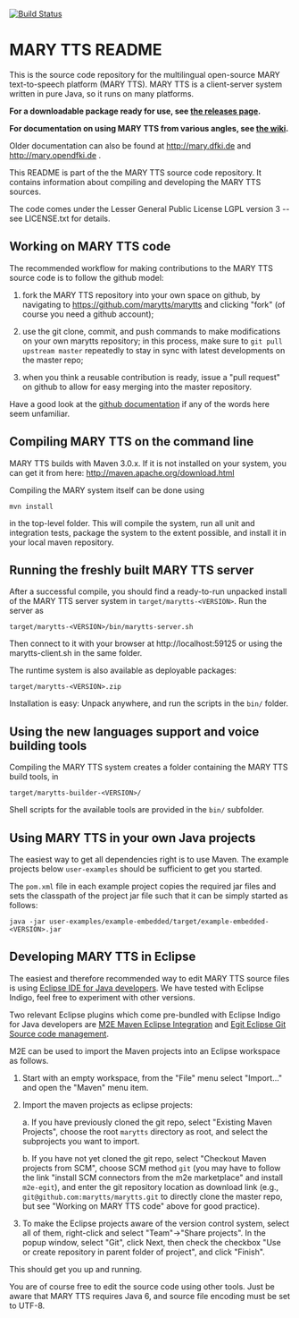 [![Build Status](https://travis-ci.org/mozilla/marytts.svg?branch=master)](https://travis-ci.org/mozilla/marytts)

MARY TTS README
===============

This is the source code repository for the multilingual open-source MARY
text-to-speech platform (MARY TTS).  MARY TTS is a client-server system written
in pure Java, so it runs on many platforms.

**For a downloadable package ready for use, see [the releases
  page](https://github.com/marytts/marytts/releases).**

**For documentation on using MARY TTS from various angles, see
  [the wiki](https://github.com/marytts/marytts/wiki).**
  
Older documentation can also be found at http://mary.dfki.de and
http://mary.opendfki.de .


This README is part of the the MARY TTS source code repository. It contains
information about compiling and developing the MARY TTS sources.

The code comes under the Lesser General Public License LGPL version 3 -- see
LICENSE.txt for details.


Working on MARY TTS code
------------------------

The recommended workflow for making contributions to the MARY TTS source code is
to follow the github model:

1. fork the MARY TTS repository into your own space on github, by navigating to
   https://github.com/marytts/marytts and clicking "fork" (of course you need a
   github account);
 
2. use the git clone, commit, and push commands to make modifications on your
   own marytts repository; in this process, make sure to `git pull upstream
   master` repeatedly to stay in sync with latest developments on the master
   repo;

3. when you think a reusable contribution is ready, issue a "pull request" on
   github to allow for easy merging into the master repository.
   
Have a good look at the [github documentation](http://help.github.com/) if any
of the words here seem unfamiliar.


Compiling MARY TTS on the command line
--------------------------------------

MARY TTS builds with Maven 3.0.x. If it is not installed on your system, you can
get it from here: http://maven.apache.org/download.html

Compiling the MARY system itself can be done using

    mvn install

in the top-level folder. This will compile the system, run all unit and
integration tests, package the system to the extent possible, and install it in
your local maven repository.


Running the freshly built MARY TTS server
-----------------------------------------

After a successful compile, you should find a ready-to-run unpacked install of
the MARY TTS server system in `target/marytts-<VERSION>`. Run the server as

	target/marytts-<VERSION>/bin/marytts-server.sh
	
Then connect to it with your browser at http://localhost:59125 or using the
marytts-client.sh in the same folder.

The runtime system is also available as deployable packages:

    target/marytts-<VERSION>.zip

Installation is easy: Unpack anywhere, and run the scripts in the `bin/` folder.


Using the new languages support and voice building tools
--------------------------------------------------------

Compiling the MARY TTS system creates a folder containing the MARY TTS build
tools, in

    target/marytts-builder-<VERSION>/

Shell scripts for the available tools are provided in the `bin/` subfolder.


Using MARY TTS in your own Java projects
----------------------------------------

The easiest way to get all dependencies right is to use Maven. The example
projects below `user-examples` should be sufficient to get you started.

The `pom.xml` file in each example project copies the required jar files and
sets the classpath of the project jar file such that it can be simply started as
follows:

    java -jar user-examples/example-embedded/target/example-embedded-<VERSION>.jar


Developing MARY TTS in Eclipse
------------------------------

The easiest and therefore recommended way to edit MARY TTS source files is using
[Eclipse IDE for Java developers](http://eclipse.org).  We have tested with
Eclipse Indigo, feel free to experiment with other versions.

Two relevant Eclipse plugins which come pre-bundled with Eclipse Indigo for Java
developers are [M2E Maven Eclipse Integration](http://eclipse.org/m2e/) and
[Egit Eclipse Git Source code management](http://eclipse.org/egit/).

M2E can be used to import the Maven projects into an Eclipse workspace as
follows.

1. Start with an empty workspace, from the "File" menu select "Import..." and
open the "Maven" menu item.

2. Import the maven projects as eclipse projects:

    a. If you have previously cloned the git repo, select "Existing Maven
    Projects", choose the root `marytts` directory as root, and select the
    subprojects you want to import.

    b. If you have not yet cloned the git repo, select "Checkout Maven projects
       from SCM", choose SCM method `git` (you may have to follow the link
       "install SCM connectors from the m2e marketplace" and install
       `m2e-egit`), and enter the git repository location as download link
       (e.g., `git@github.com:marytts/marytts.git` to directly clone the master
       repo, but see "Working on MARY TTS code" above for good practice).

3. To make the Eclipse projects aware of the version control system, select all
   of them, right-click and select "Team"->"Share projects".  In the popup
   window, select "Git", click Next, then check the checkbox "Use or create
   repository in parent folder of project", and click "Finish".

This should get you up and running.

You are of course free to edit the source code using other tools. Just be aware
that MARY TTS requires Java 6, and source file encoding must be set to UTF-8.
